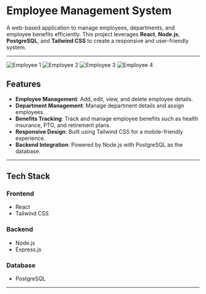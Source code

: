 # Employee Management System  

A web-based application to manage employees, departments, and employee benefits efficiently. This project leverages **React**, **Node.js**, **PostgreSQL**, and **Tailwind CSS** to create a responsive and user-friendly system.

---

![Employee 1](images/employee1.png)
![Employee 2](images/employee2.png)
![Employee 3](images/employee3.png)
![Employee 4](images/employee4.png)

## Features  

- **Employee Management**: Add, edit, view, and delete employee details.  
- **Department Management**: Manage department details and assign employees.  
- **Benefits Tracking**: Track and manage employee benefits such as health insurance, PTO, and retirement plans.  
- **Responsive Design**: Built using Tailwind CSS for a mobile-friendly experience.  
- **Backend Integration**: Powered by Node.js with PostgreSQL as the database.

---

## Tech Stack  

### Frontend  
- React  
- Tailwind CSS  

### Backend  
- Node.js  
- Express.js  

### Database  
- PostgreSQL  

---
